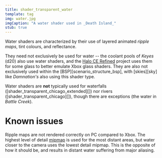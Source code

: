 ```yaml
---
title: shader_transparent_water
template: tag
img: water.jpg
imgCaption: "A water shader used in _Death Island_"
stub: true
---
```


Water shaders are characterized by their use of layered animated _ripple maps_, tint colours, and reflectance.

They need not exclusively be used for water -- the coolant pools of _Keyes_ (d20) also use water shaders, and the [Halo CE Refined][refined] project uses them for some glass to better emulate Xbox glass shaders. They are also not exclusively used within the [BSP][scenario_structure_bsp], with [skies][sky] like _Damnation's_ also using this shader type.

Water shaders are **not** typically used for waterfalls ([shader_transparent_chicago_extended][]) nor rivers ([shader_transparent_chicago][]), though there are exceptions (the water in _Battle Creek_).

# Known issues
Ripple maps are not rendered correctly on PC compared to Xbox. The highest level of detail [mipmap][] is used for the most distant areas, but water closer to the camera uses the lowest detail mipmap. This is the opposite of how it should be, and results in distant water suffering from major aliasing.

[refined]: https://www.reddit.com/r/HaloCERefined/
[mipmap]: https://en.wikipedia.org/wiki/Mipmap
